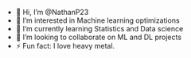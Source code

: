 - 👋 Hi, I’m @NathanP23
- 👀 I’m interested in Machine learning optimizations 
- 🌱 I’m currently learning Statistics and Data science
- 💞️ I’m looking to collaborate on ML and DL projects
- ⚡ Fun fact: I love heavy metal.

<!---
NathanP23/NathanP23 is a ✨ special ✨ repository because its `README.md` (this file) appears on your GitHub profile.
You can click the Preview link to take a look at your changes.
--->
